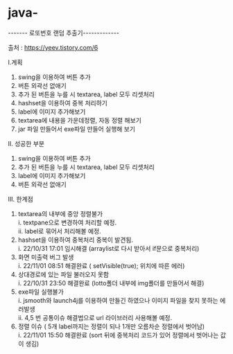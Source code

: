# java-
------- 로또번호 랜덤 추출기-------------

출처 : https://yeev.tistory.com/6

I.계획
1. swing을 이용하여 버튼 추가
2. 버튼 외곽선 없애기
3. 추가 된 버튼을 누를 시 textarea, label 모두 리셋처리
4. hashset을 이용하여 중복 처리하기
5. label에 이미지 추가해보기
6. textarea에 내용을 가운데정렬, 자동 정렬 해보기
7. jar 파일 만들어서 exe파일 만들어 실행해 보기

II. 성공한 부분
1. swing을 이용하여 버튼 추가
2. 추가 된 버튼을 누를 시 textarea, label 모두 리셋처리
3. label에 이미지 추가해보기
4. 버튼 외곽선 없애기

III. 한계점
1. textarea의 내부에 중앙 정렬불가  
i. textpane으로 변경하여 처리할 예정.  
ii. label로 묶어서 처리해볼 예정.    
2. hashset을 이용하여 중복처리  중복이 발견됨.  
i. 22/10/31 17:01 임시해결 (arraylist로 다시 받아서 if문으로 중복처리)  
3. 화면 미출력 버그 발생  
i. 22/11/01 08:51 해결완료 ( setVisible(true); 위치에 따른 에러)    
4. 상대경로에 있는 파일 불러오지 못함  
i. 22/10/31 23:50 해결완료 (lotto폴더 내부에 img폴더를 만들어서 해결)    
5. exe파일 실행불가   
i. jsmooth와 launch4j를 이용하여 만들긴 하였으나 이미지 파일을 찾지 못하는 에러발생  
ii. 4,5 번 공통이슈 해결법으로 url 라이브러리 사용해볼 예정.  
6. 정렬 이슈 ( 5개 label까지는 정렬이 되나 1개만 오름차순 정렬에서 벗어남)  
i. 22/11/01 15:50 해결완료 (sort 뒤에 중복처리 코드가 있어 정렬에서 벗어나는 값이 생김)  
